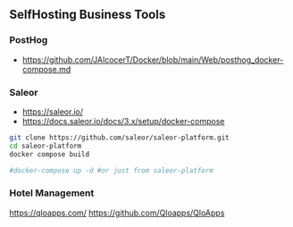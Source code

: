 ## SelfHosting Business Tools

### PostHog

* <https://github.com/JAlcocerT/Docker/blob/main/Web/posthog_docker-compose.md>

### Saleor

* <https://saleor.io/>
* <https://docs.saleor.io/docs/3.x/setup/docker-compose>

```sh
git clone https://github.com/saleor/saleor-platform.git
cd saleor-platform
docker compose build

#docker-compose up -d #or just from saleor-platform
```

### Hotel Management

https://qloapps.com/
https://github.com/Qloapps/QloApps